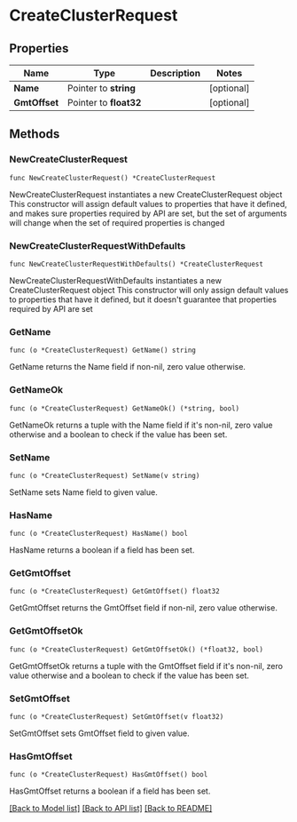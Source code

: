 # CreateClusterRequest

## Properties

Name | Type | Description | Notes
------------ | ------------- | ------------- | -------------
**Name** | Pointer to **string** |  | [optional] 
**GmtOffset** | Pointer to **float32** |  | [optional] 

## Methods

### NewCreateClusterRequest

`func NewCreateClusterRequest() *CreateClusterRequest`

NewCreateClusterRequest instantiates a new CreateClusterRequest object
This constructor will assign default values to properties that have it defined,
and makes sure properties required by API are set, but the set of arguments
will change when the set of required properties is changed

### NewCreateClusterRequestWithDefaults

`func NewCreateClusterRequestWithDefaults() *CreateClusterRequest`

NewCreateClusterRequestWithDefaults instantiates a new CreateClusterRequest object
This constructor will only assign default values to properties that have it defined,
but it doesn't guarantee that properties required by API are set

### GetName

`func (o *CreateClusterRequest) GetName() string`

GetName returns the Name field if non-nil, zero value otherwise.

### GetNameOk

`func (o *CreateClusterRequest) GetNameOk() (*string, bool)`

GetNameOk returns a tuple with the Name field if it's non-nil, zero value otherwise
and a boolean to check if the value has been set.

### SetName

`func (o *CreateClusterRequest) SetName(v string)`

SetName sets Name field to given value.

### HasName

`func (o *CreateClusterRequest) HasName() bool`

HasName returns a boolean if a field has been set.

### GetGmtOffset

`func (o *CreateClusterRequest) GetGmtOffset() float32`

GetGmtOffset returns the GmtOffset field if non-nil, zero value otherwise.

### GetGmtOffsetOk

`func (o *CreateClusterRequest) GetGmtOffsetOk() (*float32, bool)`

GetGmtOffsetOk returns a tuple with the GmtOffset field if it's non-nil, zero value otherwise
and a boolean to check if the value has been set.

### SetGmtOffset

`func (o *CreateClusterRequest) SetGmtOffset(v float32)`

SetGmtOffset sets GmtOffset field to given value.

### HasGmtOffset

`func (o *CreateClusterRequest) HasGmtOffset() bool`

HasGmtOffset returns a boolean if a field has been set.


[[Back to Model list]](../README.md#documentation-for-models) [[Back to API list]](../README.md#documentation-for-api-endpoints) [[Back to README]](../README.md)


